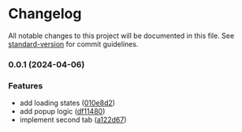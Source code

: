 # Changelog

All notable changes to this project will be documented in this file. See [standard-version](https://github.com/conventional-changelog/standard-version) for commit guidelines.

### 0.0.1 (2024-04-06)


### Features

* add loading states ([010e8d2](https://github.com/ectuser/instagram-unfollowers/commit/010e8d2a0cb50ddd4acf6e865f8b0390797202dd))
* add popup logic ([df11480](https://github.com/ectuser/instagram-unfollowers/commit/df1148007c387cea23aade6d9f57d8847e07984f))
* implement second tab ([a122d67](https://github.com/ectuser/instagram-unfollowers/commit/a122d67d2f8a717222ae910eb933f6fa5ce678b0))
